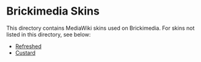 Brickimedia Skins
===========

This directory contains MediaWiki skins used on Brickimedia. For skins not listed in this directory, see below:
- <a href="http://www.github.com/Brickimedia/Refreshed">Refreshed</a>
- <a href="http://www.github.com/Brickimedia/Custard">Custard</a>
